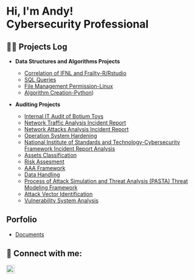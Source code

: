<h1>Hi, I'm Andy! <br/> Cybersecurity Professional</a></h1>

<h2>👨‍💻 Projects Log</h2>

- <b>Data Structures and Algorithms Projects </b>
  - [Correlation of IFNL and Frailty-R/Rstudio](https://github.com/malikaii99/Correlation-of-IFNL-and-Frailty-Research-Project/blob/main/README.md)
  - [SQL Queries](https://github.com/malikaii99/SQL-Queries-Practice)
  - [File Management Permission-Linux](https://github.com/malikaii99/File-Management-Permission-Linux)
  - [Algorithm Creation-Python](https://github.com/malikaii99/Algorithm-Creation-Python/blob/main/README.md))
 
  
-  <b>Auditing Projects </b>
   - [Internal IT Audit of Botium Toys](https://github.com/malikaii99/Security-Audit-Botium-Toys)
   - [Network Traffic Analysis Incident Report](https://github.com/malikaii99/Network-Traffic-Analysis-Incident-Report)
   - [Network Attacks Analysis Incident Report](https://github.com/malikaii99/Analyzing-Network-Attacks-Incident-Report)
   - [Operation System Hardening](https://github.com/malikaii99/Operation-System-Hardening-Practice)
   - [National Institute of Standards and Technology-Cybersecurity Framework Incident Report Analysis](https://github.com/malikaii99/National-Institute-of-Standards-and-Technology-Cybersecurity-Framework-Incident-Report-Analysis)
   - [Assets Classification](https://github.com/malikaii99/Assets-Classification)
   - [Risk Assesment](https://github.com/malikaii99/Risk-Assestment)
   - [AAA Framework](https://github.com/malikaii99/Authentication-Authorization-Accounting--AAA--Framework)
   - [Data Handling](https://github.com/malikaii99/Data-Handling)
   - [Process of Attack Simulation and Threat Analysis (PASTA) Threat Modeling Framework](https://github.com/malikaii99/PASTA-Framework_Threat-Modeling/tree/main)
   - [Attack Vector Identification](https://github.com/malikaii99/Attack-Vector-Identification)
   - [Vulnerability System Analysis](https://github.com/malikaii99/Vulnerability-System-Analysis)


<h2> Porfolio </h2>

- [Documents](https://github.com/malikaii99/Porfolio-Documents/tree/Documents)


<h2> 🤳 Connect with me:</h2>

[<img align="left" alt="AndyMalikAfrifa | LinkedIn" width="22px" src="https://cdn.jsdelivr.net/npm/simple-icons@v3/icons/linkedin.svg" />][linkedin]

[linkedin]: https://linkedin.com/in/theafrifaam




